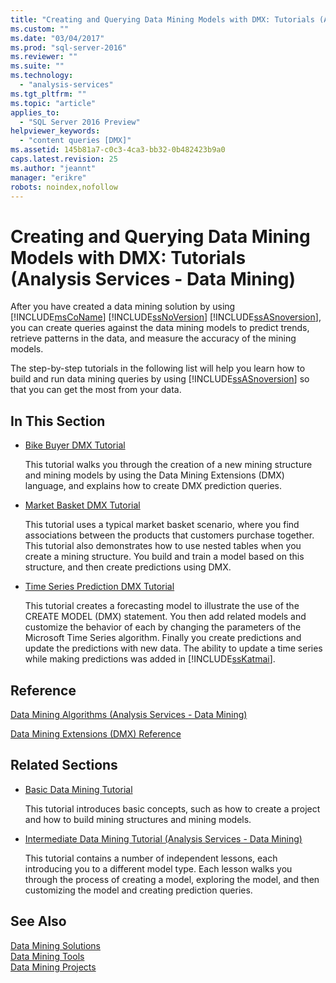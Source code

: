 ```yaml
---
title: "Creating and Querying Data Mining Models with DMX: Tutorials (Analysis Services - Data Mining) | Microsoft Docs"
ms.custom: ""
ms.date: "03/04/2017"
ms.prod: "sql-server-2016"
ms.reviewer: ""
ms.suite: ""
ms.technology: 
  - "analysis-services"
ms.tgt_pltfrm: ""
ms.topic: "article"
applies_to: 
  - "SQL Server 2016 Preview"
helpviewer_keywords: 
  - "content queries [DMX]"
ms.assetid: 145b81a7-c0c3-4ca3-bb32-0b482423b9a0
caps.latest.revision: 25
ms.author: "jeannt"
manager: "erikre"
robots: noindex,nofollow
---
```

# Creating and Querying Data Mining Models with DMX: Tutorials (Analysis Services - Data Mining)
After you have created a data mining solution by using [!INCLUDE[msCoName](../a9notintoc/includes/msconame-md.md)] [!INCLUDE[ssNoVersion](../a9notintoc/includes/ssnoversion-md.md)] [!INCLUDE[ssASnoversion](../a9notintoc/includes/ssasnoversion-md.md)], you can create queries against the data mining models to predict trends, retrieve patterns in the data, and measure the accuracy of the mining models.  
  
The step-by-step tutorials in the following list will help you learn how to build and run data mining queries by using [!INCLUDE[ssASnoversion](../a9notintoc/includes/ssasnoversion-md.md)] so that you can get the most from your data.  
  
## In This Section  
  
-   [Bike Buyer DMX Tutorial](../a9notintoc/bike-buyer-dmx-tutorial.md)  
  
    This tutorial walks you through the creation of a new mining structure and mining models by using the Data Mining Extensions (DMX) language, and explains how to create DMX prediction queries.  
  
-   [Market Basket DMX Tutorial](../a9notintoc/market-basket-dmx-tutorial.md)  
  
    This tutorial uses a typical market basket scenario, where you find associations between the products that customers purchase together. This tutorial also demonstrates how to use nested tables when you create a mining structure. You build and train a model based on this structure, and then create predictions using DMX.  
  
-   [Time Series Prediction DMX Tutorial](../a9notintoc/time-series-prediction-dmx-tutorial.md)  
  
    This tutorial creates a forecasting model to illustrate the use of the CREATE MODEL (DMX) statement. You then add related models and customize the behavior of each by changing the parameters of the Microsoft Time Series algorithm. Finally you create predictions and update the predictions with new data. The ability to update a time series while making predictions was added in [!INCLUDE[ssKatmai](../a9notintoc/includes/sskatmai-md.md)].  
  
## Reference  
[Data Mining Algorithms &#40;Analysis Services - Data Mining&#41;](../analysis-services/data-mining/data-mining-algorithms-analysis-services-data-mining.md)  
  
[Data Mining Extensions &#40;DMX&#41; Reference](../dmx/data-mining-extensions-dmx-reference.md)  
  
## Related Sections  
  
-   [Basic Data Mining Tutorial](../a9notintoc/basic-data-mining-tutorial.md)  
  
    This tutorial introduces basic concepts, such as how to create a project and how to build mining structures and mining models.  
  
-   [Intermediate Data Mining Tutorial &#40;Analysis Services - Data Mining&#41;](../a9notintoc/intermediate-data-mining-tutorial-analysis-services-data-mining.md)  
  
    This tutorial contains a number of independent lessons, each introducing you to a different model type. Each lesson walks you through the process of creating a model, exploring the model, and then customizing the model and creating prediction queries.  
  
## See Also  
[Data Mining Solutions](../analysis-services/data-mining/data-mining-solutions.md)  
[Data Mining Tools](../analysis-services/data-mining/data-mining-tools.md)  
[Data Mining Projects](../analysis-services/data-mining/data-mining-projects.md)  
  
